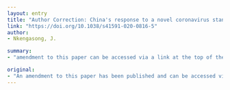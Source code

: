 ```yaml
---
layout: entry
title: "Author Correction: China's response to a novel coronavirus stands in stark contrast to the 2002 SARS outbreak response"
link: "https://doi.org/10.1038/s41591-020-0816-5"
author:
- Nkengasong, J.

summary:
- "amendment to this paper can be accessed via a link at the top of the paper. An amendment to the paper has been published. The amendment can be found on the page at the bottom of the page. Click here for a copy of the amendment. It is available on the internet."

original:
- "An amendment to this paper has been published and can be accessed via a link at the top of the paper."
---
```


